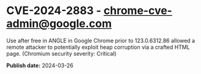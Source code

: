 # CVE-2024-2883 - chrome-cve-admin@google.com

Use after free in ANGLE in Google Chrome prior to 123.0.6312.86 allowed a remote attacker to potentially exploit heap corruption via a crafted HTML page. (Chromium security severity: Critical)

**Publish date:** 2024-03-26
